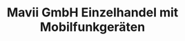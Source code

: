 ---
title: "Mavii GmbH Einzelhandel mit Mobilfunkgeräten"
url: /grevenbroich/mavii-gmbh-einzelhandel-mit-mobilfunkgeraeten/
shop: Handy
---